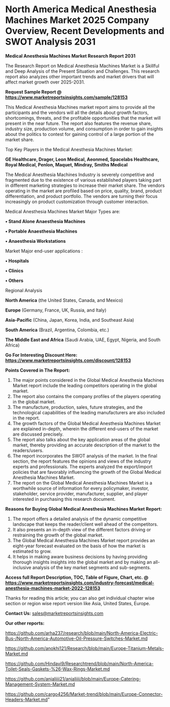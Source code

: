 # North America Medical Anesthesia Machines Market 2025 Company Overview, Recent Developments and SWOT Analysis 2031

<strong>Medical Anesthesia Machines Market Research Report 2031</strong>

The Research Report on Medical Anesthesia Machines Market is a Skillful and Deep Analysis of the Present Situation and Challenges. This research report also analyzes other important trends and market drivers that will affect market growth over 2025-2031.

<strong>Request Sample Report @ <a href=https://www.marketreportsinsights.com/sample/128153>https://www.marketreportsinsights.com/sample/128153</a></strong>

This Medical Anesthesia Machines market report aims to provide all the participants and the vendors will all the details about growth factors, shortcomings, threats, and the profitable opportunities that the market will present in the near future. The report also features the revenue share, industry size, production volume, and consumption in order to gain insights about the politics to contest for gaining control of a large portion of the market share.

Top Key Players in the Medical Anesthesia Machines Market:

<strong>GE Healthcare, Drager, Leon Medical, Aeonmed, Spacelabs Healthcare, Royal Medical, Penlon, Maquet, Mindray, Smiths Medical</strong>

The Medical Anesthesia Machines Industry is severely competitive and fragmented due to the existence of various established players taking part in different marketing strategies to increase their market share. The vendors operating in the market are profiled based on price, quality, brand, product differentiation, and product portfolio. The vendors are turning their focus increasingly on product customization through customer interaction.

Medical Anesthesia Machines Market Major Types are:

<strong>• Stand Alone Anaesthesia Machines

• Portable Anaesthesia Machines

• Anaesthesia Workstations</strong>

Market Major end-user applications :

<strong>• Hospitals

• Clinics

• Others</strong>

Regional Analysis

</u><strong><b>North America</b></strong> (the United States, Canada, and Mexico)

<strong><b>Europe </b></strong>(Germany, France, UK, Russia, and Italy)

<strong><b>Asia-Pacific</b></strong> (China, Japan, Korea, India, and Southeast Asia)

<strong><b>South America</b></strong> (Brazil, Argentina, Colombia, etc.)

<strong><b>The Middle East and Africa</b></strong> (Saudi Arabia, UAE, Egypt, Nigeria, and South Africa)

<strong>Go For Interesting Discount Here: <a href=https://www.marketreportsinsights.com/discount/128153>https://www.marketreportsinsights.com/discount/128153</a></strong>

<strong>Points Covered in The Report:</strong>
<ol>
  <li>The major points considered in the Global Medical Anesthesia Machines Market report include the leading competitors operating in the global market.</li>
  <li>The report also contains the company profiles of the players operating in the global market.</li>
  <li>The manufacture, production, sales, future strategies, and the technological capabilities of the leading manufacturers are also included in the report.</li>
  <li>The growth factors of the Global Medical Anesthesia Machines Market are explained in-depth, wherein the different end-users of the market are discussed precisely.</li>
  <li>The report also talks about the key application areas of the global market, thereby providing an accurate description of the market to the readers/users.</li>
  <li>The report incorporates the SWOT analysis of the market. In the final section, the report features the opinions and views of the industry experts and professionals. The experts analyzed the export/import policies that are favorably influencing the growth of the Global Medical Anesthesia Machines Market.</li>
  <li>The report on the Global Medical Anesthesia Machines Market is a worthwhile source of information for every policymaker, investor, stakeholder, service provider, manufacturer, supplier, and player interested in purchasing this research document.</li>
</ol>
<strong>Reasons for Buying Global Medical Anesthesia Machines Market Report:</strong>

<ol>
  <li>The report offers a detailed analysis of the dynamic competitive landscape that keeps the reader/client well ahead of the competitors.</li>
  <li>It also presents an in-depth view of the different factors driving or restraining the growth of the global market.</li>
  <li>The Global Medical Anesthesia Machines Market report provides an eight-year forecast evaluated on the basis of how the market is estimated to grow.</li>
  <li>It helps in making aware business decisions by having providing thorough insights insights into the global market and by making an all-inclusive analysis of the key market segments and sub-segments.</li>
</ol>
<strong>Access full Report Description, TOC, Table of Figure, Chart, etc. @ <a href=https://www.marketreportsinsights.com/industry-forecast/medical-anesthesia-machines-market-2022-128153>https://www.marketreportsinsights.com/industry-forecast/medical-anesthesia-machines-market-2022-128153</a></strong>


Thanks for reading this article; you can also get individual chapter wise section or region wise report version like Asia, United States, Europe.

<strong>Contact Us:</strong>
sales@marketreportsinsights.com

<strong>Our other reports:</strong>

<a href=https://github.com/arha237/research/blob/main/North-America-Electric-Bus-/North-America-Automotive-Oil-Pressure-Switches-Market.md>https://github.com/arha237/research/blob/main/North-America-Electric-Bus-/North-America-Automotive-Oil-Pressure-Switches-Market.md</a>

<a href=https://github.com/anokhi121/Research/blob/main/Europe-Titanium-Metals-Market.md>https://github.com/anokhi121/Research/blob/main/Europe-Titanium-Metals-Market.md</a>

<a href=https://github.com/Hindavi9/Researchtrend/blob/main/North-America-Toilet-Seals-Gaskets-%26-Wax-Rings-Market.md>https://github.com/Hindavi9/Researchtrend/blob/main/North-America-Toilet-Seals-Gaskets-%26-Wax-Rings-Market.md</a>

<a href=https://github.com/anjaliiii21/anjaliiii/blob/main/Europe-Catering-Management-System-Market.md>https://github.com/anjaliiii21/anjaliiii/blob/main/Europe-Catering-Management-System-Market.md</a>

<a href=https://github.com/cargo4256/Market-trend/blob/main/Europe-Connector-Headers-Market.md>https://github.com/cargo4256/Market-trend/blob/main/Europe-Connector-Headers-Market.md</a>"

